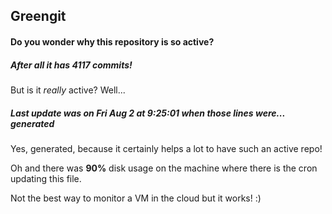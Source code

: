 ## Greengit

#### Do you wonder why this repository is so active?

##### After all it has 4117 commits!

But is it *really* active? Well...

##### Last update was on Fri Aug 2 at 9:25:01 when those lines were... generated

Yes, generated, because it certainly helps a lot to have such an active repo!

Oh and there was **90%** disk usage on the machine
where there is the cron updating this file.

Not the best way to monitor a VM in the cloud but it works! :)

